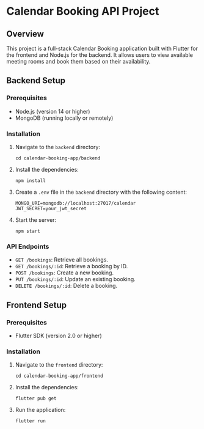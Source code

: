 # Calendar Booking API Project

## Overview
This project is a full-stack Calendar Booking application built with Flutter for the frontend and Node.js for the backend. It allows users to view available meeting rooms and book them based on their availability.

## Backend Setup

### Prerequisites
- Node.js (version 14 or higher)
- MongoDB (running locally or remotely)

### Installation
1. Navigate to the `backend` directory:
   ```
   cd calendar-booking-app/backend
   ```

2. Install the dependencies:
   ```
   npm install
   ```

3. Create a `.env` file in the `backend` directory with the following content:
   ```
   MONGO_URI=mongodb://localhost:27017/calendar
   JWT_SECRET=your_jwt_secret
   ```

4. Start the server:
   ```
   npm start
   ```

### API Endpoints
- `GET /bookings`: Retrieve all bookings.
- `GET /bookings/:id`: Retrieve a booking by ID.
- `POST /bookings`: Create a new booking.
- `PUT /bookings/:id`: Update an existing booking.
- `DELETE /bookings/:id`: Delete a booking.

## Frontend Setup

### Prerequisites
- Flutter SDK (version 2.0 or higher)

### Installation
1. Navigate to the `frontend` directory:
   ```
   cd calendar-booking-app/frontend
   ```

2. Install the dependencies:
   ```
   flutter pub get
   ```

3. Run the application:
   ```
   flutter run
   ```